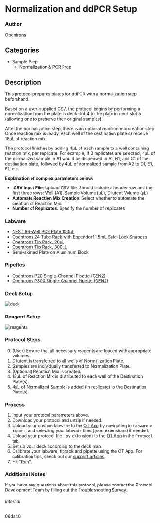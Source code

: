 # Normalization and ddPCR Setup


### Author
[Opentrons](https://opentrons.com/)


## Categories
* Sample Prep
	* Normalization & PCR Prep


## Description
This protocol prepares plates for ddPCR with a normalization step beforehand.

Based on a user-supplied CSV, the protocol begins by performing a normalization from the plate in deck slot 4 to the plate in deck slot 5 (allowing one to preserve their original samples).

After the normalization step, there is an optional reaction mix creation step. Once reaction mix is ready, each well of the destination plate(s) receive 18µL of reaction mix.

The protocol finishes by adding 4µL of each sample to a well containing reaction mix, per replicate. For example, if 3 replicates are selected, 4µL of the normalized sample in A1 would be dispensed in A1, B1, and C1 of the destination plate, followed by 4µL of normalized sample from A2 to D1, E1, F1, etc.

**Explanation of complex parameters below:**
* **.CSV Input File**: Upload CSV file. Should include a header row and the first three rows: Well (A1), Sample Volume (µL), Dilutent Volume (µL)
* **Automate Reaction Mix Creation**: Select whether to automate the creation of Reaction Mix.
* **Number of Replicates**: Specify the number of replicates

### Labware
* [NEST 96-Well PCR Plate 100µL](https://shop.opentrons.com/nest-0-2-ml-96-well-pcr-plate-full-skirt/)
* [Opentrons 24 Tube Rack with Eppendorf 1.5mL Safe-Lock Snapcap](https://shop.opentrons.com/collections/opentrons-tips/products/tube-rack-set-1)
* [Opentrons Tip Rack, 20µL](https://shop.opentrons.com/collections/opentrons-tips/products/opentrons-10ul-tips)
* [Opentrons Tip Rack, 300µL](https://shop.opentrons.com/collections/opentrons-tips/products/opentrons-300ul-tips)
* Semi-skirted Plate on Aluminum Block


### Pipettes
* [Opentrons P20 Single-Channel Pipette (GEN2)](https://shop.opentrons.com/single-channel-electronic-pipette-p20/)
* [Opentrons P300 Single-Channel Pipette (GEN2)](https://shop.opentrons.com/single-channel-electronic-pipette-p20/)


### Deck Setup
![deck](https://opentrons-protocol-library-website.s3.amazonaws.com/custom-README-images/06da40/deck.png)


### Reagent Setup
![reagents](https://opentrons-protocol-library-website.s3.amazonaws.com/custom-README-images/06da40/reagents.png)


### Protocol Steps
0. (User) Ensure that all necessary reagents are loaded with appropriate volumes.
1. Dilutent is transferred to all wells of Normalization Plate.
2. Samples are individually transferred to Normalization Plate.
3. (Optional) Reaction Mix is created.
4. 18µL of Reaction Mix is distributed to each well of the Destination Plate(s).
5. 4µL of Normalized Sample is added (in replicate) to the Destination Plate(s).


### Process
1. Input your protocol parameters above.
2. Download your protocol and unzip if needed.
3. Upload your custom labware to the [OT App](https://opentrons.com/ot-app) by navigating to `Labware` > `Import`, and selecting your labware files (.json extensions) if needed.
4. Upload your protocol file (.py extension) to the [OT App](https://opentrons.com/ot-app) in the `Protocol` tab.
5. Set up your deck according to the deck map.
6. Calibrate your labware, tiprack and pipette using the OT App. For calibration tips, check out our [support articles](https://support.opentrons.com/s/article/How-positional-calibration-works-on-the-OT-2).
7. Hit "Run".


### Additional Notes
If you have any questions about this protocol, please contact the Protocol Development Team by filling out the [Troubleshooting Survey](https://protocol-troubleshooting.paperform.co/).


###### Internal
06da40
